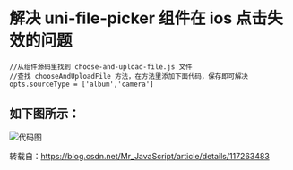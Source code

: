<ClientOnly>
<initbg/>
</ClientOnly>

# <my-title textColor_h="rgb(224, 64, 251)" lineColor="rgb(224, 64, 251)">解决 uni-file-picker 组件在 ios 点击失效的问题</my-title>

```js:no-line-numbers
//从组件源码里找到 choose-and-upload-file.js 文件
//查找 chooseAndUploadFile 方法，在方法里添加下面代码，保存即可解决
opts.sourceType = ['album','camera']
```

## 如下图所示：

![代码图](https://img-blog.csdnimg.cn/20210525200621817.png?x-oss-process=image/watermark,type_ZmFuZ3poZW5naGVpdGk,shadow_10,text_aHR0cHM6Ly9ibG9nLmNzZG4ubmV0L01yX0phdmFTY3JpcHQ=,size_16,color_FFFFFF,t_70)

<tips type="info">
<template v-slot:title>
小蝣说：
</template>
转载自：<a href="https://blog.csdn.net/Mr_JavaScript/article/details/117263483" target="_blank">https://blog.csdn.net/Mr_JavaScript/article/details/117263483</a>
</tips>
<ClientOnly>
<comment/>
</ClientOnly>

<my-code/>
